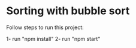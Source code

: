 # Sorting with bubble sort

Follow steps to run this project:

1- run "npm install"
2- run "npm start"
